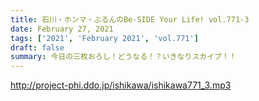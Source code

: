 ```yaml
---
title: 石川・ホンマ・ぶるんのBe-SIDE Your Life! vol.771-3
date: February 27, 2021
tags: ['2021', 'February 2021', 'vol.771']
draft: false
summary: 今日の三枚おろし！どうなる！？いきなりスカイプ！！
---
```


http://project-phi.ddo.jp/ishikawa/ishikawa771_3.mp3